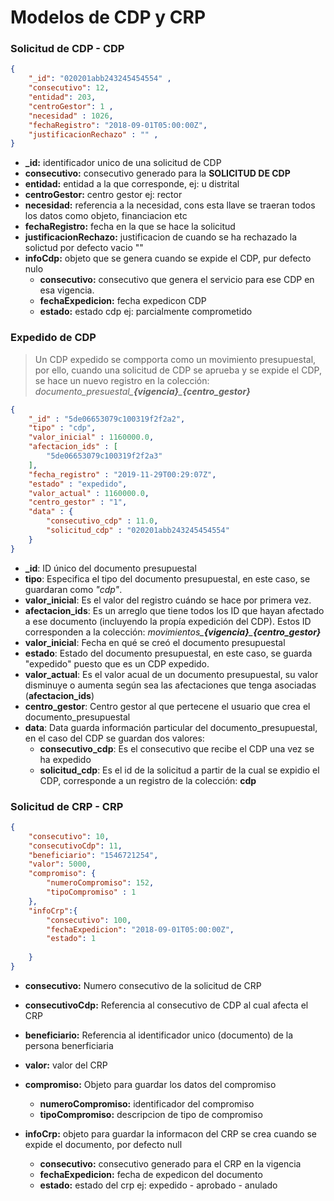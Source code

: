 # Modelos de CDP y CRP

### Solicitud de CDP - CDP

```json
{
    "_id": "020201abb243245454554" ,
    "consecutivo": 12, 
    "entidad": 203, 
    "centroGestor": 1 ,
    "necesidad" : 1026, 
    "fechaRegistro": "2018-09-01T05:00:00Z",
    "justificacionRechazo" : "" ,
}
``` 
- **_id:** identificador unico de una solicitud de CDP
- **consecutivo:** consecutivo generado para la **SOLICITUD DE CDP** 
- **entidad:** entidad a la que corresponde, ej: u distrital 
- **centroGestor:** centro gestor ej: rector
- **necesidad:** referencia a la necesidad, cons esta llave se traeran todos los datos como objeto, financiacion etc 
- **fechaRegistro:** fecha en la que se hace la solicitud
- **justificacionRechazo:** justificacion de cuando se ha rechazado la solictud por defecto vacio "" 
- **infoCdp:** objeto que se genera cuando se expide el CDP, pur defecto nulo
  - **consecutivo:** consecutivo que genera el servicio para ese CDP en esa vigencia.
  - **fechaExpedicion:** fecha expedicon CDP
  - **estado:** estado cdp ej: parcialmente comprometido

### Expedido de CDP
> Un CDP expedido se compporta como un movimiento presupuestal, por ello, cuando una solicitud de CDP se aprueba y se expide el CDP, se hace un nuevo registro en la colección: _documento\_presuestal\_**{vigencia}**\_**{centro_gestor}**_
```json
{
    "_id" : "5de06653079c100319f2f2a2",
    "tipo" : "cdp",
    "valor_inicial" : 1160000.0,
    "afectacion_ids" : [ 
        "5de06653079c100319f2f2a3"
    ],
    "fecha_registro" : "2019-11-29T00:29:07Z",
    "estado" : "expedido",
    "valor_actual" : 1160000.0,
    "centro_gestor" : "1",
    "data" : {
        "consecutivo_cdp" : 11.0,
        "solicitud_cdp" : "020201abb243245454554"
    }
}
```
- **_id**: ID único del documento presupuestal
- **tipo**: Especifica el tipo del documento presupuestal, en este caso, se guardaran como _"cdp"_.
- **valor_inicial**: Es el valor del registro cuándo se hace por primera vez.
- **afectacion_ids**: Es un arreglo que tiene todos los ID que hayan afectado a ese documento (incluyendo la propía expedición del CDP). Estos ID corresponden a la colección: _movimientos\_**{vigencia}**\_**{centro_gestor}**_
- **valor_inicial**: Fecha en qué se creó el documento presupuestal
- **estado**: Estado del documento presupuestal, en este caso, se guarda "expedido" puesto que es un CDP expedido.
- **valor_actual**: Es el valor acual de un documento presupuestal, su valor disminuye o aumenta según sea las afectaciones que tenga asociadas (**afectacion_ids**)
- **centro_gestor**: Centro gestor al que pertecene el usuario que crea el documento_presupuestal
- **data**: Data guarda información particular del documento_presupuestal, en el caso del CDP se guardan dos valores:
    - **consecutivo_cdp**: Es el consecutivo que recibe el CDP una vez se ha expedido
    - **solicitud_cdp**: Es el id de la solicitud a partir de la cual se expidio el CDP, corresponde a un registro de la colección: **cdp**


### Solicitud de CRP - CRP
```json
{
    "consecutivo": 10,
    "consecutivoCdp": 11,
    "beneficiario": "1546721254",
    "valor": 5000,
    "compromiso": {
        "numeroCompromiso": 152,
        "tipoCompromiso" : 1
    },
    "infoCrp":{
    	"consecutivo": 100,
    	"fechaExpedicion": "2018-09-01T05:00:00Z",
        "estado": 1
        
    }
}
``` 
- **consecutivo:** Numero consecutivo de la solicitud de CRP
- **consecutivoCdp:** Referencia al consecutivo de CDP al cual afecta el CRP
- **beneficiario:** Referencia al identificador unico (documento) de la persona benerficiaria
- **valor:** valor del CRP
- **compromiso:** Objeto para guardar los datos del compromiso
  - **numeroCompromiso:** identificador del compromiso
  - **tipoCompromiso:** descripcion de tipo de compromiso

- **infoCrp:** objeto para guardar la informacon del CRP se crea cuando se expide el documento, por defecto null
  - **consecutivo:** consecutivo generado para el CRP en la vigencia
  - **fechaExpedicion:** fecha de expedicon del documento
  - **estado:** estado del crp ej: expedido - aprobado - anulado
        
    
